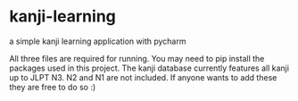 # kanji-learning
a simple kanji learning application with pycharm

All three files are required for running. You may need to pip install the packages used in this project.
The kanji database currently features all kanji up to JLPT N3. N2 and N1 are not included.
If anyone wants to add these they are free to do so :)

